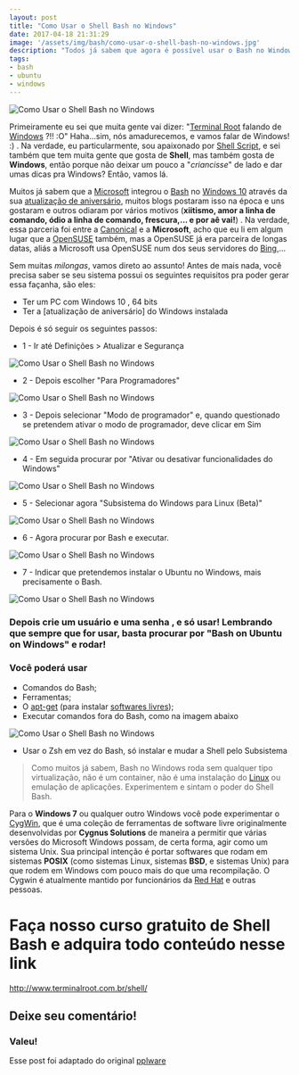 ```yaml
---
layout: post
title: "Como Usar o Shell Bash no Windows"
date: 2017-04-18 21:31:29
image: '/assets/img/bash/como-usar-o-shell-bash-no-windows.jpg'
description: "Todos já sabem que agora é possível usar o Bash no Windows nativamente, então vamos dar algumas dicas."
tags:
- bash
- ubuntu
- windows
---
```



<script>window.location = "http://terminalroot.com.br/2018/03/como-usar-o-shell-bash-no-windows.html";</script>


![Como Usar o Shell Bash no Windows](/assets/img/bash/como-usar-o-shell-bash-no-windows.jpg "Como Usar o Shell Bash no Windows")

Primeiramente eu sei que muita gente vai dizer: "[Terminal Root](http://terminalroot.com.br/) falando de [Windows](https://www.microsoft.com/pt-br/windows/) ?!! :O" Haha...sim, nós amadurecemos, e vamos falar de Windows! :) . Na verdade, eu particularmente, sou apaixonado por [Shell Script](http://terminalroot.com.br/shell/), e sei também que tem muita gente que gosta de __Shell__, mas também gosta de __Windows__, então porque não deixar um pouco a "*criancisse*" de lado e dar umas dicas pra Windows? Então, vamos lá.

Muitos já sabem que a [Microsoft](https://www.microsoft.com/) integrou o [Bash](https://www.gnu.org/software/bash/) no [Windows 10](https://www.microsoft.com/pt-br/software-download/windows10) através da sua [atualização de aniversário](https://support.microsoft.com/en-us/help/12387/windows-10-update-history), muitos blogs postaram isso na época e uns gostaram e outros odiaram por vários motivos (__xiitismo, amor a linha de comando, ódio a linha de comando, frescura,... e por aê vai!__) . Na verdade, essa parceria foi entre a [Canonical](https://www.canonical.com/) e a __Microsoft__, acho que eu li em algum lugar que a [OpenSUSE](https://pt.opensuse.org/) também, mas a OpenSUSE já era parceira de longas datas, aliás a Microsoft usa OpenSUSE num dos seus servidores do [Bing](https://www.bing.com/),...

Sem muitas *milongas*, vamos direto ao assunto! Antes de mais nada, você precisa saber se seu sistema possui os seguintes requisitos pra poder gerar essa façanha, são eles:

- Ter um PC com Windows 10 , 64 bits
- Ter a [atualização de aniversário] do Windows instalada

Depois é só seguir os seguintes passos:

+ 1 - Ir até Definições > Atualizar e Segurança

![Como Usar o Shell Bash no Windows](/assets/img/bash/como-usar-o-shell-bash-no-windows-0.jpg "Como Usar o Shell Bash no Windows")

+ 2 -  Depois escolher "Para Programadores"

![Como Usar o Shell Bash no Windows](/assets/img/bash/como-usar-o-shell-bash-no-windows-1.jpg "Como Usar o Shell Bash no Windows")

+ 3 - Depois selecionar "Modo de programador" e, quando questionado se pretendem ativar o modo de programador, deve clicar em Sim

![Como Usar o Shell Bash no Windows](/assets/img/bash/como-usar-o-shell-bash-no-windows-2.jpg "Como Usar o Shell Bash no Windows")

+ 4 - Em seguida procurar por "Ativar ou desativar funcionalidades do Windows"

![Como Usar o Shell Bash no Windows](/assets/img/bash/como-usar-o-shell-bash-no-windows-3.jpg "Como Usar o Shell Bash no Windows")

+ 5 - Selecionar agora "Subsistema do Windows para Linux (Beta)"

![Como Usar o Shell Bash no Windows](/assets/img/bash/como-usar-o-shell-bash-no-windows-4.jpg "Como Usar o Shell Bash no Windows")

+ 6 - Agora procurar por Bash e executar.

![Como Usar o Shell Bash no Windows](/assets/img/bash/como-usar-o-shell-bash-no-windows-5.jpg "Como Usar o Shell Bash no Windows")

+ 7 - Indicar que pretendemos instalar o Ubuntu no Windows, mais precisamente o Bash.

![Como Usar o Shell Bash no Windows](/assets/img/bash/como-usar-o-shell-bash-no-windows-6.jpg "Como Usar o Shell Bash no Windows")

### Depois crie um usuário e uma senha , e só usar! Lembrando que sempre que for usar, basta procurar por "Bash on Ubuntu on Windows" e rodar!

### Você poderá usar 

* Comandos do Bash; 
* Ferramentas;
* O [apt-get](https://www.debian.org/doc/manuals/apt-howto/ch-search.pt-br.html) (para instalar [softwares livres](https://www.gnu.org/philosophy/free-sw.pt-br.html));
* Executar comandos fora do Bash, como na imagem abaixo

![Como Usar o Shell Bash no Windows](/assets/img/bash/como-usar-o-shell-bash-no-windows-7.jpg "Como Usar o Shell Bash no Windows")

* Usar o Zsh em vez do Bash, só instalar e mudar a Shell pelo Subsistema


> Como muitos já sabem, Bash no Windows roda sem qualquer tipo virtualização, não é um container, não é uma instalação do [Linux](http://terminalroot.com.br/tags#linux) ou emulação de aplicações. Experimentem e sintam o poder do Shell Bash.

Para o __Windows 7__ ou qualquer outro Windows você pode experimentar o [CygWin](https://www.cygwin.com/), que é uma coleção de ferramentas de software livre originalmente desenvolvidas por __Cygnus Solutions__ de maneira a permitir que várias versões do Microsoft Windows possam, de certa forma, agir como um sistema Unix. Sua principal intenção é portar softwares que rodam em sistemas __POSIX__ (como sistemas Linux, sistemas __BSD__, e sistemas Unix) para que rodem em Windows com pouco mais do que uma recompilação. O Cygwin é atualmente mantido por funcionários da [Red Hat](https://www.redhat.com/) e outras pessoas.

# Faça nosso curso gratuito de Shell Bash e adquira todo conteúdo nesse link
<http://www.terminalroot.com.br/shell/>

## Deixe seu comentário!

### Valeu!

Esse post foi adaptado do original [pplware](https://pplware.sapo.pt/microsoft/como-activar-a-bash-no-windows-10-em-8-passos/)

<script async src="https://pagead2.googlesyndication.com/pagead/js/adsbygoogle.js"></script>

<!-- Informat -->
<ins class="adsbygoogle"
 style="display:block"
 data-ad-client="ca-pub-2838251107855362"
 data-ad-slot="2327980059"
 data-ad-format="auto"
 data-full-width-responsive="true"></ins>

<script>
(adsbygoogle = window.adsbygoogle || []).push({});
</script>



